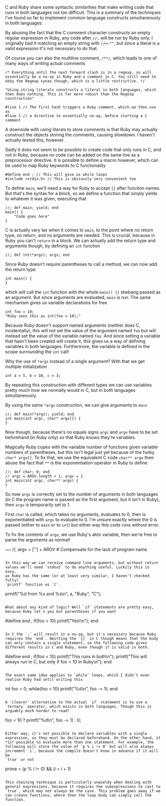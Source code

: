 C and Ruby share some syntactic similarities that make writing code that
runs in both languages not too difficult. This is a summary of the
techniques I've found so far to implement common language constructs
simultaneously in both languages.

By abusing the fact that the C comment character constructs an empty
regular expression in Ruby, any code after `//;` will be run by Ruby
only. I originally had it matching an empty string with `//=~""`, but
since a literal is a valid expression it's not necessary to do that.

Of course you can also the multiline comment, `/**/`, which leads to one
of many ways of writing actual comments

~~~
/* Everything until the next forward slash is in a regexp, so will
essentially be a no-op in Ruby and a comment in C. You still need to
obey the Regexp synax though, which is a little restrictive. */

"Using string literals constructs a literal in both languages, which
then does nothing. This is far more robust than the Regexp construction"

#line 1 // The first hash triggers a Ruby comment, which we then use as
#line 1 // a directive to essentially no-op, before starting a C comment
~~~

A downside with using literals to store comments is that Ruby may
actually construct the objects storing the comments, causing slowdown. I
haven't actually tested this, however.

Sadly it does not seem to be possible to create code that only runs in
C, and not in Ruby, because no code can be added on the same line as a
preprocessor directive. It is possible to define a macro however, which
can be used to map Ruby keywords to C functionality

~~~
#define end ; // This will give us while loops
#include <stdio.h> // This is obviously very convenient too
~~~

To define `main`, we'll need a way for Ruby to accept `{}` after
function names. But that's the syntax for a block, so we define a
function that simply yields to whatever it was given, executing that

~~~
//; def main; yield; end
main() {
    "Code goes here"
}
~~~

C is actually very lax when it comes to `main`, to the point where
no return type, no return, and no arguments are needed. This is crucial,
because in Ruby you can't `return` in a block. We can actually add the
return type and arguments though, by defining an `int` function

~~~
//; def int(*args); args; end
~~~

Since Ruby doesn't require parentheses to call a method, we can now add
the return type

~~~
int main() {
}
~~~

which will call the `int` function with the whole `main() {}` shebang
passed as an argument. But since arguments are evaluated, `main` is run.
The same mechanism gives us variable declarations for free

~~~
int foo = 10;
"Ruby sees this as int(foo = 10);"
~~~

Because Ruby doesn't support named arguments (neither does C,
incidentally), this will not set the value of the argument named `foo`
but will instead set the value of the variable named `foo`. And since
setting a variable that hasn't been created will create it, this gives
us a way of defining variables in both languages. Furthermore, the
variable is defined in the scope *surrounding* the `int` call!

Why the use of `*args` instead of a single argument? With that we get
multiple initialization

~~~
int a = 5, b = 10, c = 3;
~~~

By repeating this construction with different types we can use variables
pretty much how we normally would in C, but in both languages
simultaneously.

By using the same `*args` construction, we can give arguments to `main`

~~~
//; def main(*args); yield; end
int main(int argc, char* argv[]) {
}
~~~

Now though, because there's no equals signs `argc` and `argv` have to be
set beforehand (in Ruby only) so that Ruby knows they're variables.

Magically Ruby copes with the variable number of functions given
variable numbers of parentheses, but this isn't legal just yet because
of the funky `char* argv[]`. To fix that, we use the equivalent C code
`char** argv` then abuse the fact that `**` is the exponentiation
operator in Ruby to define

~~~
//; def char; 0; end
// argc = ARGV.length + 1; argv = 1
int main(int argc, char** argv) {
}
~~~

So now `argc` is correctly set to the number of arguments in both
languages (in C the program name is passed as the first argument, but it
isn't in Ruby), then `argv` is temporarily set to 1.

First `char` is called, which takes no arguments, evaluates to 0,
then is exponentiated with `argv` to evaluate to 0. I'm unsure
exactly where the 0 is passed (either to `main` or to `int`) but either
way this code runs without error.

To fix the contents of `argv`, we use Ruby's `ARGV` variable, then we're
free to parse the arguments as normal!

~~
//; argv = [''] + ARGV # Compensate for the lack of program name
~~~

In this way we can receive command line arguments, but without return
values we'll need `stdout` to do anything useful. Luckily this is easy,
as Ruby has the same (or at least very similar, I haven't checked fully)
`printf` function as `C`.

~~~
printf("%d from %s and %s\n", a, "Ruby", "C");
~~~

What about any kind of logic? Well `if` statements are pretty easy,
because Ruby let's you but parentheses if you want

~~~
#define end ;
if(foo < 10)
    printf("Yes!\n");
end
~~~

In C the `;` will result in a no-op, but it's necessary because Ruby
requires the `end`. Omitting the `{}` in C though means that the body
can only contain a single statement, so the following code gives
different results in C and Ruby, even though it is valid in both.

~~~
#define end ;
if(foo < 10)
    printf("This runs in both\n");
    printf("This will always run in C, but only if foo < 10 in Ruby\n");
end
~~~

The exact same idea applies to `while` loops, which I didn't even
realise Ruby had until writing this

~~~
int foo = 0;
while(foo < 10)
    printf("%d\n", foo -= 1);
end
~~~

A 'clearer' alternative to the actual `if` statement is to use a
`ternary` operator, which exists in both languages. Though this is
arguably much harder to read!

~~~
foo < 10 ?
    printf("%d\n", foo -= 1) : 0;
~~~

Either way, it's not possible to declare variables with a single
expression, so they must be declared beforehand. On the other hand, it
*is* possible to evaluate more than one statement. For example, the
following will store the value of `p % i != 0` but will also always
increment `i`, because the compile doesn't know in advance if it will be
`true` or not

~~~
prime = (p % i != 0) && (i = i + 1)
~~~

This chaining technique is particularly unwieldy when dealing with
general expressions, because it requires the subexpressions to cast to
`true`, which may not always be the case. This problem goes away if we
can create functions, where then the loop body can simply call the
function.
